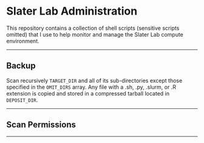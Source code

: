 # Slater Lab Administration

This repository contains a collection of shell scripts (sensitive scripts omitted) that I use to help monitor and manage the Slater Lab compute environment.

---

## Backup
 
Scan recursively `TARGET_DIR` and all of its sub-directories except those specified in the `OMIT_DIRS` array. Any file with a .sh, .py, .slurm, or .R extension is copied and stored in a compressed tarball located in `DEPOSIT_DIR`.

---

## Scan Permissions



---
